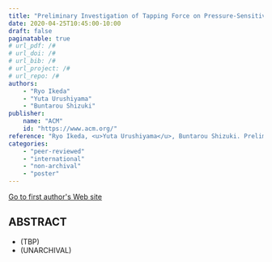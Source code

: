 ```yaml
---
title: "Preliminary Investigation of Tapping Force on Pressure-Sensitive Touchscreen for Expanding Input Vocabulary on Smartphone"
date: 2020-04-25T10:45:00-10:00
draft: false
paginatable: true
# url_pdf: /#
# url_doi: /#
# url_bib: /#
# url_project: /#
# url_repo: /#
authors:
    - "Ryo Ikeda"
    - "Yuta Urushiyama"
    - "Buntarou Shizuki"
publisher:
    name: "ACM"
    id: "https://www.acm.org/"
reference: "Ryo Ikeda, <u>Yuta Urushiyama</u>, Buntarou Shizuki. Preliminary Investigation of Tapping Force on Pressure-Sensitive Touchscreen for Expanding Input Vocabulary on Smartphone. ACM CHI 2020 Symposium on Asian CHI Symposium: Emerging HCI Research Collection, April 2020, 4 pages."
categories:
    - "peer-reviewed"
    - "international"
    - "non-archival"
    - "poster"
---
```


[Go to first author's Web site](https://www.iplab.cs.tsukuba.ac.jp/~ikeda/)

## ABSTRACT

- (TBP)
- (UNARCHIVAL)
